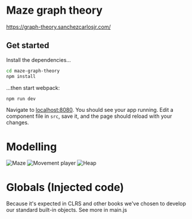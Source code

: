 # Maze graph theory
https://graph-theory.sanchezcarlosjr.com/

## Get started

Install the dependencies...

```bash
cd maze-graph-theory
npm install
```

...then start webpack:

```bash
npm run dev
```

Navigate to [localhost:8080](http://localhost:8080). You should see your app running. Edit a component file in `src`, save it, and the page should reload with your changes.

# Modelling
![Maze](
http://www.plantuml.com/plantuml/proxy?cache=no&src=https://raw.githubusercontent.com/sanchezcarlosjr/graph-theory-on-maze/main/docs/maze.puml
)
![Movement player](
http://www.plantuml.com/plantuml/proxy?cache=no&src=https://raw.githubusercontent.com/sanchezcarlosjr/graph-theory-on-maze/main/docs/player-movement.puml
)
![Heap](
http://www.plantuml.com/plantuml/proxy?cache=no&src=https://raw.githubusercontent.com/sanchezcarlosjr/graph-theory-on-maze/main/docs/heap.puml
)

# Globals (Injected code)
Because it's expected in CLRS and other books we've chosen to develop our
standard built-in objects. See more in main.js 
